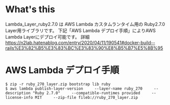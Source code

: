 # What's this
Lambda_Layer_ruby2.7.0 は AWS Lambda カスタムランタイム用の Ruby2.7.0 Layer用ライブラリです。
下記「AWS Lambda デプロイ手順」によりAWS Lambda Layerにデプロイ可能です。
詳細 https://n2lab.hatenablog.com/entry/2020/04/11/190541#docker-build--rails%E3%82%B5%E3%83%BC%E3%83%90%E8%B5%B7%E5%8B%95

# AWS Lambda デプロイ手順
```
$ zip -r ruby_270_layer.zip bootstrap lib ruby
$ aws lambda publish-layer-version     --layer-name ruby_270     --description "Ruby 2.7.0"     --compatible-runtimes provided     --license-info MIT     --zip-file fileb://ruby_270_layer.zip
```

